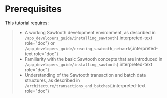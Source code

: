 # Prerequisites

This tutorial requires:

> -   A working Sawtooth development environment, as described in
>     `/app_developers_guide/installing_sawtooth`{.interpreted-text
>     role="doc"} or
>     `/app_developers_guide/creating_sawtooth_network`{.interpreted-text
>     role="doc"}
> -   Familiarity with the basic Sawtooth concepts that are introduced
>     in `/app_developers_guide/installing_sawtooth`{.interpreted-text
>     role="doc"}
> -   Understanding of the Sawtooth transaction and batch data
>     structures, as described in
>     `/architecture/transactions_and_batches`{.interpreted-text
>     role="doc"}

<!--
  Licensed under Creative Commons Attribution 4.0 International License
  https://creativecommons.org/licenses/by/4.0/
-->
